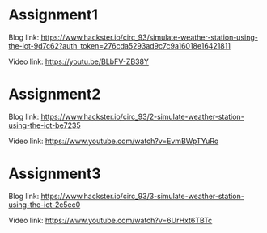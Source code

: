 # Assignment1
Blog link:
https://www.hackster.io/circ_93/simulate-weather-station-using-the-iot-9d7c62?auth_token=276cda5293ad9c7c9a16018e16421811

Video link:
https://youtu.be/BLbFV-ZB38Y

# Assignment2
Blog link:
https://www.hackster.io/circ_93/2-simulate-weather-station-using-the-iot-be7235

Video link:
https://www.youtube.com/watch?v=EvmBWpTYuRo

# Assignment3
Blog link:
https://www.hackster.io/circ_93/3-simulate-weather-station-using-the-iot-2c5ec0

Video link:
https://www.youtube.com/watch?v=6UrHxt6TBTc
